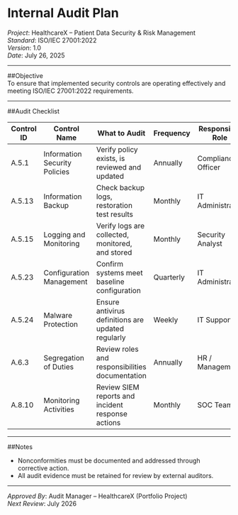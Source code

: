 # Internal Audit Plan  
*Project*: HealthcareX – Patient Data Security & Risk Management  
*Standard*: ISO/IEC 27001:2022  
*Version*: 1.0  
*Date*: July 26, 2025

---

##Objective  
To ensure that implemented security controls are operating effectively and meeting ISO/IEC 27001:2022 requirements.

---

##Audit Checklist

| Control ID | Control Name                     | What to Audit                                      | Frequency | Responsible Role      |
|------------|----------------------------------|----------------------------------------------------|-----------|-----------------------|
| A.5.1      | Information Security Policies    | Verify policy exists, is reviewed and updated      | Annually  | Compliance Officer    |
| A.5.13     | Information Backup               | Check backup logs, restoration test results        | Monthly   | IT Administrator      |
| A.5.15     | Logging and Monitoring           | Verify logs are collected, monitored, and stored   | Monthly   | Security Analyst      |
| A.5.23     | Configuration Management         | Confirm systems meet baseline configuration        | Quarterly | IT Administrator      |
| A.5.24     | Malware Protection               | Ensure antivirus definitions are updated regularly | Weekly    | IT Support            |
| A.6.3      | Segregation of Duties            | Review roles and responsibilities documentation    | Annually  | HR / Management       |
| A.8.10     | Monitoring Activities            | Review SIEM reports and incident response actions  | Monthly   | SOC Team              |

---

##Notes  
- Nonconformities must be documented and addressed through corrective action.  
- All audit evidence must be retained for review by external auditors.

---

*Approved By*: Audit Manager – HealthcareX (Portfolio Project)  
*Next Review*: July 2026